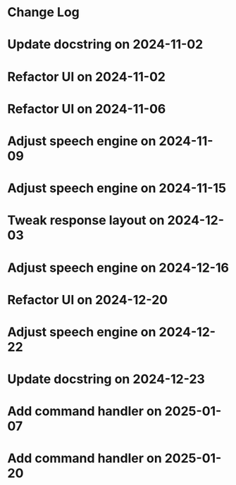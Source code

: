 # Change Log
# Update docstring on 2024-11-02
# Refactor UI on 2024-11-02
# Refactor UI on 2024-11-06
# Adjust speech engine on 2024-11-09
# Adjust speech engine on 2024-11-15
# Tweak response layout on 2024-12-03
# Adjust speech engine on 2024-12-16
# Refactor UI on 2024-12-20
# Adjust speech engine on 2024-12-22
# Update docstring on 2024-12-23
# Add command handler on 2025-01-07
# Add command handler on 2025-01-20
